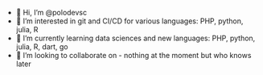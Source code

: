 - 👋 Hi, I’m @polodevsc
- 👀 I’m interested in git and CI/CD for various languages: PHP, python, julia, R
- 🌱 I’m currently learning data sciences and new languages: PHP, python, julia, R, dart, go
- 💞️ I’m looking to collaborate on - nothing at the moment but who knows later

<!---
polodevsc/polodevsc is a ✨ special ✨ repository because its `README.md` (this file) appears on your GitHub profile.
You can click the Preview link to take a look at your changes.
--->
